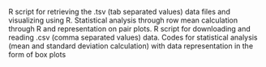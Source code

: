 R script for retrieving the .tsv (tab separated values) data files and visualizing using R. Statistical analysis through row mean calculation through R and representation on pair plots. 
R script for downloading and reading .csv (comma separated values) data. Codes for statistical analysis (mean and standard deviation calculation) with data representation in the form of box plots

